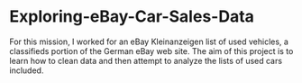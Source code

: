 # Exploring-eBay-Car-Sales-Data
For this mission, I worked for an eBay Kleinanzeigen list of used vehicles, a classifieds portion of the German eBay web site. The aim of this project is to learn how to clean data and then attempt to analyze the lists of used cars included.
